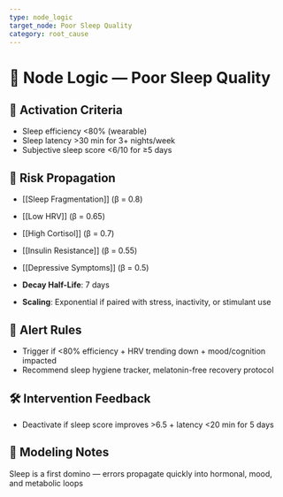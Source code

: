 ```yaml
---
type: node_logic
target_node: Poor Sleep Quality
category: root_cause
---
```


# 🧠 Node Logic — Poor Sleep Quality

## 🔑 Activation Criteria
- Sleep efficiency <80% (wearable)
- Sleep latency >30 min for 3+ nights/week
- Subjective sleep score <6/10 for ≥5 days

## 🔁 Risk Propagation
- [[Sleep Fragmentation]] (β = 0.8)
- [[Low HRV]] (β = 0.65)
- [[High Cortisol]] (β = 0.7)
- [[Insulin Resistance]] (β = 0.55)
- [[Depressive Symptoms]] (β = 0.5)

- **Decay Half-Life**: 7 days
- **Scaling**: Exponential if paired with stress, inactivity, or stimulant use

## 🚨 Alert Rules
- Trigger if <80% efficiency + HRV trending down + mood/cognition impacted
- Recommend sleep hygiene tracker, melatonin-free recovery protocol

## 🛠 Intervention Feedback
- Deactivate if sleep score improves >6.5 + latency <20 min for 5 days

## 🧠 Modeling Notes
Sleep is a first domino — errors propagate quickly into hormonal, mood, and metabolic loops
